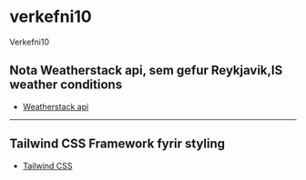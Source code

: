 # verkefni10

Verkefni10

## Nota Weatherstack api, sem gefur Reykjavik,IS weather conditions

- [Weatherstack api](http://weatherstack.com)

---

## Tailwind CSS Framework fyrir styling

- [Tailwind CSS](https://tailwindcss.com/docs/installation)


